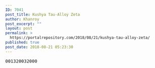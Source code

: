 ```yaml
---
ID: 7041
post_title: Kushya Tau-Alloy Zeta
author: Khanroy
post_excerpt: ""
layout: post
permalink: >
  https://portalrepository.com/2018/08/21/kushya-tau-alloy-zeta/
published: true
post_date: 2018-08-21 05:23:30
---
```

<pre>001320032000</pre>